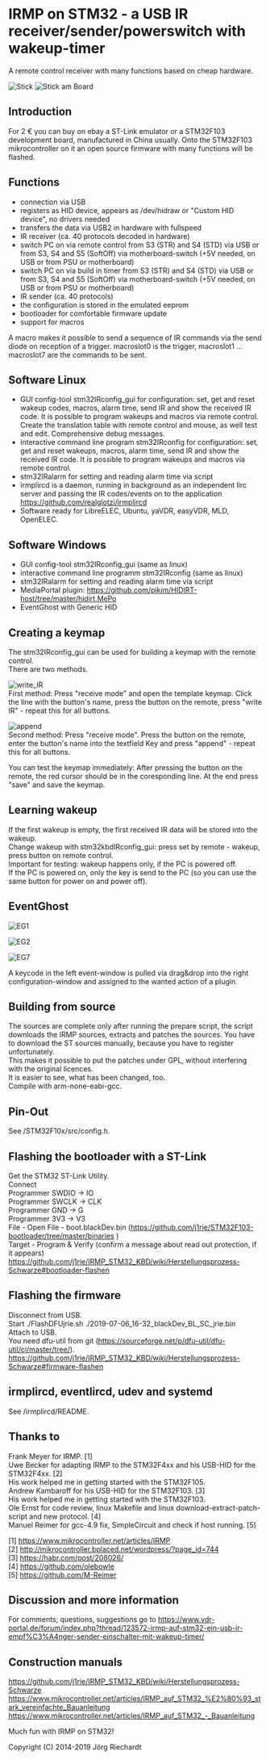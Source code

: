 ﻿# IRMP on STM32 - a USB IR receiver/sender/powerswitch with wakeup-timer

A remote control receiver with many functions based on cheap hardware.

![Stick](https://raw.githubusercontent.com/wiki/j1rie/IRMP_STM32_KBD/images/Stick.jpg)
![Stick am Board](https://raw.githubusercontent.com/wiki/j1rie/IRMP_STM32_KBD/images/Stick_am_Board.jpg)
 
## Introduction
For 2 € you can buy on ebay a ST-Link emulator or a STM32F103 development board, manufactured in China usually. Onto the STM32F103 mikrocontroller on it an open source firmware with many functions will be flashed.

## Functions
* connection via USB 
* registers as HID device, appears as /dev/hidraw or "Custom HID device", no drivers needed
* transfers the data via USB2 in hardware with fullspeed 
* IR receiver (ca. 40 protocols decoded in hardware) 
* switch PC on via remote control from S3 (STR) and S4 (STD) via USB or from S3, S4 and S5 (SoftOff) via motherboard-switch (+5V needed, on USB or from PSU or motherboard) 
* switch PC on via build in timer from S3 (STR) and S4 (STD) via USB or from S3, S4 and S5 (SoftOff) via motherboard-switch (+5V needed, on USB or from PSU or motherboard) 
* IR sender (ca. 40 protocols) 
* the configuration is stored in the emulated eeprom
* bootloader for comfortable firmware update
* support for macros 

A macro makes it possible to send a sequence of IR commands via the send diode on reception of a trigger.
 macroslot0 is the trigger, macroslot1 … macroslot7 are the commands to be sent.

## Software Linux
* GUI config-tool stm32IRconfig_gui for configuration: set, get and reset wakeup codes, macros, alarm time, send IR and show the received IR code. It is possible to program wakeups and macros via remote control. Create the translation table with remote control and mouse, as well test and edit. Comprehensive debug messages.
* interactive command line program stm32IRconfig for configuration: set, get and reset wakeups, macros, alarm time, send IR and show the received IR code. It is possible to program wakeups and macros via remote control.
* stm32IRalarm for setting and reading alarm time via script 
* irmplircd is a daemon, running in background as an independent lirc server and passing the IR codes/events on to the application https://github.com/realglotzi/irmplircd
* Software ready for LibreELEC, Ubuntu, yaVDR, easyVDR, MLD, OpenELEC.

## Software Windows
* GUI config-tool stm32IRconfig_gui (same as linux)
* interactive command line programm stm32IRconfig (same as linux)
* stm32IRalarm for setting and reading alarm time via script
* MediaPortal plugin: https://github.com/pikim/HIDIRT-host/tree/master/hidirt.MePo
* EventGhost with Generic HID

## Creating a keymap
The stm32IRconfig_gui can be used for building a keymap with the remote control.  
There are two methods.

![write_IR](https://raw.githubusercontent.com/wiki/j1rie/IRMP_STM32_KBD/images/write_IR.jpg)   
First method: Press "receive mode" and open the template keymap.
Click the line with the button's name, press the button on the remote, press "write IR" - repeat this for all buttons. 

![append](https://raw.githubusercontent.com/wiki/j1rie/IRMP_STM32_KBD/images/append.jpg)   
Second method: Press "receive mode".
Press the button on the remote, enter the button's name into the textfield Key and press "append" - repeat this for all buttons.

You can test the keymap immediately: After pressing the button on the remote, the red cursor should be in the coresponding line.
At the end press "save" and save the keymap.

## Learning wakeup
If the first wakeup is empty, the first received IR data will be stored into the wakeup.  
Change wakeup with stm32kbdIRconfig_gui: press set by remote - wakeup, press button on remote control.  
Important for testing: wakeup happens only, if the PC is powered off.  
If the PC is powered on, only the key is send to the PC (so you can use the same button for power on and power off).  

## EventGhost
![EG1](https://raw.githubusercontent.com/wiki/j1rie/IRMP_STM32_KBD/images/EG1.jpg)   

![EG2](https://raw.githubusercontent.com/wiki/j1rie/IRMP_STM32_KBD/images/EG2.jpg)   

![EG7](https://raw.githubusercontent.com/wiki/j1rie/IRMP_STM32_KBD/images/EG7.jpg)   

A keycode in the left event-window is pulled via drag&drop into the right configuration-window and assigned to the wanted action of a plugin. 

## Building from source
The sources are complete only after running the prepare script, the script downloads the IRMP sources, extracts and patches the sources. You have to download the ST sources manually, because you have to register unfortunately.  
This makes it possible to put the patches under GPL, without interfering with the original licences.  
It is easier to see, what has been changed, too.  
Compile with arm-none-eabi-gcc.  

## Pin-Out
See /STM32F10x/src/config.h.

## Flashing the bootloader with a ST-Link
Get the STM32 ST-Link Utility.  
Connect  
Programmer SWDIO -> IO  
Programmer SWCLK -> CLK  
Programmer GND -> G  
Programmer 3V3 -> V3  
File - Open File - boot.blackDev.bin (https://github.com/j1rie/STM32F103-bootloader/tree/master/binaries
)  
Target - Program & Verify (confirm a message about read out protection, if it appears)  
https://github.com/j1rie/IRMP_STM32_KBD/wiki/Herstellungsprozess-Schwarze#bootloader-flashen  
## Flashing the firmware
Disconnect from USB.  
Start ./FlashDFUjrie.sh ./2019-07-06_16-32_blackDev_BL_SC_jrie.bin  
Attach to USB.  
You need dfu-util from git (https://sourceforge.net/p/dfu-util/dfu-util/ci/master/tree/).  
https://github.com/j1rie/IRMP_STM32_KBD/wiki/Herstellungsprozess-Schwarze#firmware-flashen  
## irmplircd, eventlircd, udev and systemd
See /irmplircd/README.

## Thanks to
Frank Meyer for IRMP. [1]  
Uwe Becker for adapting IRMP to the STM32F4xx and his USB-HID for the STM32F4xx. [2]  
His work helped me in getting started with the STM32F105.  
Andrew Kambaroff for his USB-HID for the STM32F103. [3]  
His work helped me in getting started with the STM32F103.  
Ole Ernst for code review, linux Makefile and linux download-extract-patch-script and new protocol. [4]  
Manuel Reimer for gcc-4.9 fix, SimpleCircuit and check if host running. [5]  

[1] https://www.mikrocontroller.net/articles/IRMP  
[2] http://mikrocontroller.bplaced.net/wordpress/?page_id=744  
[3] https://habr.com/post/208026/  
[4] https://github.com/olebowle  
[5] https://github.com/M-Reimer  

## Discussion and more information
For comments, questions, suggestions go to https://www.vdr-portal.de/forum/index.php?thread/123572-irmp-auf-stm32-ein-usb-ir-empf%C3%A4nger-sender-einschalter-mit-wakeup-timer/

## Construction manuals
https://github.com/j1rie/IRMP_STM32_KBD/wiki/Herstellungsprozess-Schwarze  
https://www.mikrocontroller.net/articles/IRMP_auf_STM32_%E2%80%93_stark_vereinfachte_Bauanleitung  
https://www.mikrocontroller.net/articles/IRMP_auf_STM32_-_Bauanleitung  

Much fun with IRMP on STM32!

Copyright (C) 2014-2019 Jörg Riechardt

